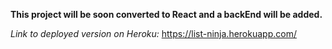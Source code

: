 **This project will be soon converted to React and a backEnd will be added.**

*Link to deployed version on Heroku:*
https://list-ninja.herokuapp.com/
